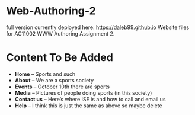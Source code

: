 # Web-Authoring-2
full version currently deployed here: https://daleb99.github.io
Website files for AC11002 WWW Authoring Assignment 2.

# Content To Be Added

- **Home** – Sports and such
- **About** – We are a sports society
- **Events** – October 10th there are sports
- **Media** – Pictures of people doing sports (in this society)
- **Contact us** – Here’s where ISE is and how to call and email us
- **Help** – I think this is just the same as above so maybe delete
